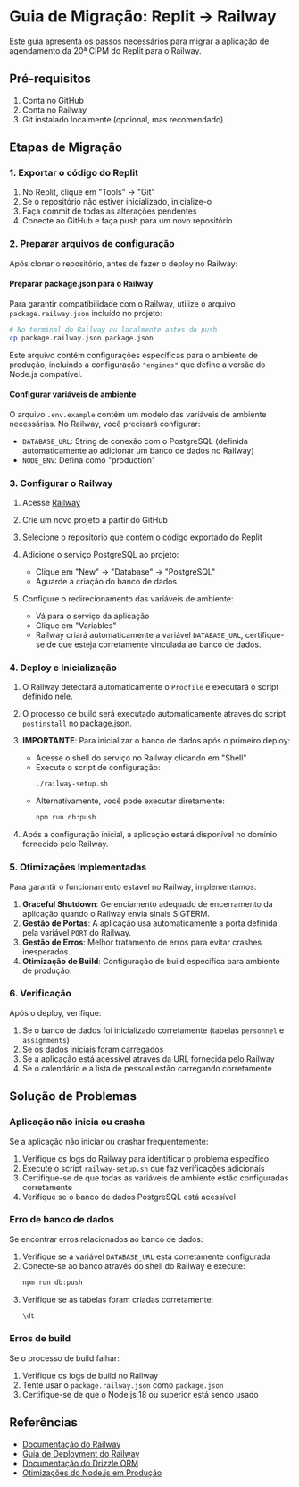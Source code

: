 # Guia de Migração: Replit → Railway

Este guia apresenta os passos necessários para migrar a aplicação de agendamento da 20ª CIPM do Replit para o Railway.

## Pré-requisitos

1. Conta no GitHub
2. Conta no Railway
3. Git instalado localmente (opcional, mas recomendado)

## Etapas de Migração

### 1. Exportar o código do Replit

1. No Replit, clique em "Tools" → "Git"
2. Se o repositório não estiver inicializado, inicialize-o
3. Faça commit de todas as alterações pendentes
4. Conecte ao GitHub e faça push para um novo repositório

### 2. Preparar arquivos de configuração

Após clonar o repositório, antes de fazer o deploy no Railway:

#### Preparar package.json para o Railway

Para garantir compatibilidade com o Railway, utilize o arquivo `package.railway.json` incluído no projeto:

```bash
# No terminal do Railway ou localmente antes do push
cp package.railway.json package.json
```

Este arquivo contém configurações específicas para o ambiente de produção, incluindo a configuração `"engines"` que define a versão do Node.js compatível.

#### Configurar variáveis de ambiente

O arquivo `.env.example` contém um modelo das variáveis de ambiente necessárias. No Railway, você precisará configurar:

- `DATABASE_URL`: String de conexão com o PostgreSQL (definida automaticamente ao adicionar um banco de dados no Railway)
- `NODE_ENV`: Defina como "production"

### 3. Configurar o Railway

1. Acesse [Railway](https://railway.app/)
2. Crie um novo projeto a partir do GitHub
3. Selecione o repositório que contém o código exportado do Replit
4. Adicione o serviço PostgreSQL ao projeto:
   - Clique em "New" → "Database" → "PostgreSQL"
   - Aguarde a criação do banco de dados

5. Configure o redirecionamento das variáveis de ambiente:
   - Vá para o serviço da aplicação
   - Clique em "Variables"
   - Railway criará automaticamente a variável `DATABASE_URL`, certifique-se de que esteja corretamente vinculada ao banco de dados.

### 4. Deploy e Inicialização

1. O Railway detectará automaticamente o `Procfile` e executará o script definido nele.
2. O processo de build será executado automaticamente através do script `postinstall` no package.json.
3. **IMPORTANTE**: Para inicializar o banco de dados após o primeiro deploy:
   - Acesse o shell do serviço no Railway clicando em "Shell"
   - Execute o script de configuração:
     ```bash
     ./railway-setup.sh
     ```
   - Alternativamente, você pode executar diretamente:
     ```bash
     npm run db:push
     ```

4. Após a configuração inicial, a aplicação estará disponível no domínio fornecido pelo Railway.

### 5. Otimizações Implementadas

Para garantir o funcionamento estável no Railway, implementamos:

1. **Graceful Shutdown**: Gerenciamento adequado de encerramento da aplicação quando o Railway envia sinais SIGTERM.
2. **Gestão de Portas**: A aplicação usa automaticamente a porta definida pela variável `PORT` do Railway.
3. **Gestão de Erros**: Melhor tratamento de erros para evitar crashes inesperados.
4. **Otimização de Build**: Configuração de build específica para ambiente de produção.

### 6. Verificação

Após o deploy, verifique:

1. Se o banco de dados foi inicializado corretamente (tabelas `personnel` e `assignments`)
2. Se os dados iniciais foram carregados
3. Se a aplicação está acessível através da URL fornecida pelo Railway
4. Se o calendário e a lista de pessoal estão carregando corretamente

## Solução de Problemas

### Aplicação não inicia ou crasha

Se a aplicação não iniciar ou crashar frequentemente:

1. Verifique os logs do Railway para identificar o problema específico
2. Execute o script `railway-setup.sh` que faz verificações adicionais
3. Certifique-se de que todas as variáveis de ambiente estão configuradas corretamente
4. Verifique se o banco de dados PostgreSQL está acessível

### Erro de banco de dados

Se encontrar erros relacionados ao banco de dados:

1. Verifique se a variável `DATABASE_URL` está corretamente configurada
2. Conecte-se ao banco através do shell do Railway e execute:
   ```bash
   npm run db:push
   ```
3. Verifique se as tabelas foram criadas corretamente:
   ```sql
   \dt
   ```

### Erros de build

Se o processo de build falhar:

1. Verifique os logs de build no Railway
2. Tente usar o `package.railway.json` como `package.json`
3. Certifique-se de que o Node.js 18 ou superior está sendo usado

## Referências

- [Documentação do Railway](https://docs.railway.app/)
- [Guia de Deployment do Railway](https://docs.railway.app/guides/nodejs)
- [Documentação do Drizzle ORM](https://orm.drizzle.team/docs/overview)
- [Otimizações do Node.js em Produção](https://expressjs.com/en/advanced/best-practice-performance.html)